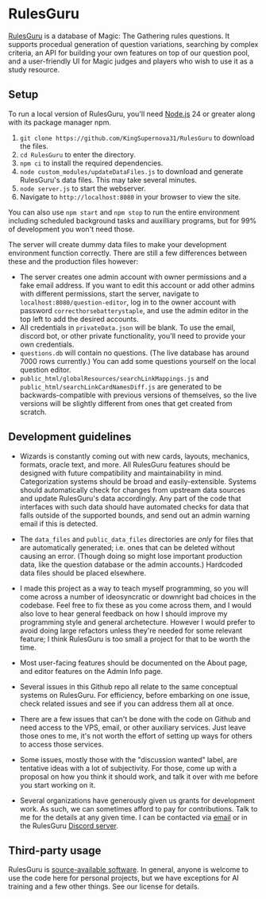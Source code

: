 # RulesGuru
[RulesGuru](http://rulesguru.org/) is a database of Magic: The Gathering rules questions. It supports procedual generation of question variations, searching by complex criteria, an API for building your own features on top of our question pool, and a user-friendly UI for Magic judges and players who wish to use it as a study resource.


## Setup
To run a local version of RulesGuru, you'll need [Node.js](https://nodejs.org/en/) 24 or greater along with its package manager npm.

1. `git clone https://github.com/KingSupernova31/RulesGuru` to download the files.
2. `cd RulesGuru` to enter the directory.
3. `npm ci` to install the required dependencies.
4. `node custom_modules/updateDataFiles.js` to download and generate RulesGuru's data files. This may take several minutes.
5. `node server.js` to start the webserver.
6. Navigate to `http://localhost:8080` in your browser to view the site.

You can also use `npm start` and `npm stop` to run the entire environment including scheduled background tasks and auxilliary programs, but for 99% of development you won't need those.

The server will create dummy data files to make your development environment function correctly. There are still a few differences between these and the production files however:

* The server creates one admin account with owner permissions and a fake email address. If you want to edit this account or add other admins with different permissions, start the server, navigate to `localhost:8080/question-editor`, log in to the owner account with password `correcthorsebatterystaple`, and use the admin editor in the top left to add the desired accounts.
* All credentials in `privateData.json` will be blank. To use the email, discord bot, or other private functionality, you'll need to provide your own credentials.
* `questions.db` will contain no questions. (The live database has around 7000 rows currently.) You can add some questions yourself on the local question editor.
* `public_html/globalResources/searchLinkMappings.js` and `public_html/searchLinkCardNamesDiff.js` are generated to be backwards-compatible with previous versions of themselves, so the live versions will be slightly different from ones that get created from scratch.

## Development guidelines

* Wizards is constantly coming out with new cards, layouts, mechanics, formats, oracle text, and more. All RulesGuru features should be designed with future compatibility and maintainability in mind. Categorization systems should be broad and easily-extensible. Systems should automatically check for changes from upstream data sources and update RulesGuru's data accordingly. Any part of the code that interfaces with such data should have automated checks for data that falls outside of the supported bounds, and send out an admin warning email if this is detected.

* The `data_files` and `public_data_files` directories are *only* for files that are automatically generated; i.e. ones that can be deleted without causing an error. (Though doing so might lose important production data, like the question database or the admin accounts.) Hardcoded data files should be placed elsewhere.

* I made this project as a way to teach myself programming, so you will come across a number of ideosyncratic or downright bad choices in the codebase. Feel free to fix these as you come across them, and I would also love to hear general feedback on how I should improve my programming style and general archetecture. However I would prefer to avoid doing large refactors unless they're needed for some relevant feature; I think RulesGuru is too small a project for that to be worth the time.

* Most user-facing features should be documented on the About page, and editor features on the Admin Info page.

* Several issues in this Github repo all relate to the same conceptual systems on RulesGuru. For efficiency, before embarking on one issue, check related issues and see if you can address them all at once.

* There are a few issues that can't be done with the code on Github and need access to the VPS, email, or other auxiliary services. Just leave those ones to me, it's not worth the effort of setting up ways for others to access those services.

* Some issues, mostly those with the "discussion wanted" label, are tentative ideas with a lot of subjectivity. For those, come up with a proposal on how you think it should work, and talk it over with me before you start working on it.

* Several organizations have generously given us grants for development work. As such, we can sometimes afford to pay for contributions. Talk to me for the details at any given time. I can be contacted via [email](is.aack@yahoo.com) or in the RulesGuru [Discord server](https://discord.gg/HbBXSe7nf5).


## Third-party usage

RulesGuru is [source-available software](https://en.wikipedia.org/wiki/Source-available_software). In general, anyone is welcome to use the code here for personal projects, but we have exceptions for AI training and a few other things. See our license for details.
